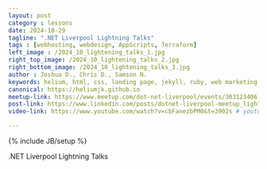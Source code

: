 ```yaml
---
layout: post
category : lessons
date: 2024-10-29
tagline: ".NET Liverpool Lightning Talks"
tags : [webhosting, webdesign, AppScripts, Terraform]
left_image : /2024_10_lightening_talks_1.jpg
right_top_image: /2024_10_lightening_talks_2.jpg
right_bottom_image: /2024_10_lightening_talks_3.jpg
author : Joshua D., Chris D., Samson N.
keywords: helium, html, css, landing page, jekyll, ruby, web marketing, advertising
canonical: https://heliumjk.github.io
meetup-link: https://www.meetup.com/dot-net-liverpool/events/303123406
post-link: https://www.linkedin.com/posts/dotnet-liverpool-meetup_lighteningtalks-activity-7257144613583339520-sfoH?utm_source=share&utm_medium=member_desktop  # linkedIn post url
video-link: https://www.youtube.com/watch?v=cbFanezbPM0&t=3902s # youtube video url if recorded

---
```

{% include JB/setup %}


.NET Liverpool Lightning Talks